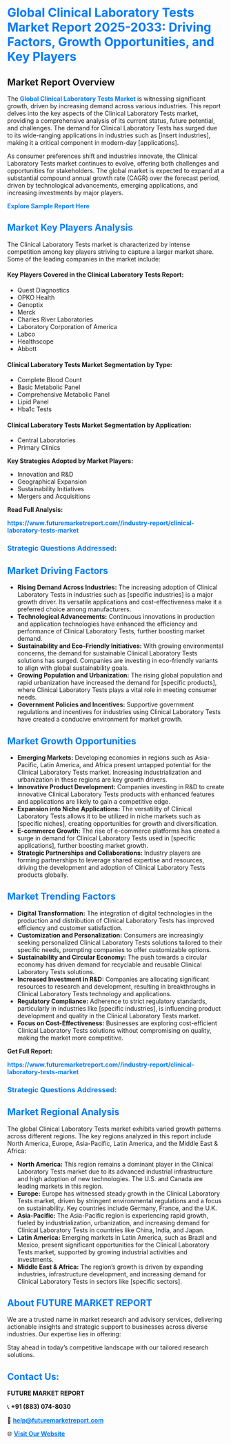 <h1 style="color: #007BFF;">Global Clinical Laboratory Tests Market Report 2025-2033: Driving Factors, Growth Opportunities, and Key Players</h1>

<section id="overview">
<h2>Market Report Overview</h2>
<p>The <a href="https://www.futuremarketreport.com//industry-report/clinical-laboratory-tests-market" style="color: #007BFF; text-decoration: none;"><strong>Global Clinical Laboratory Tests Market</strong></a> is witnessing significant growth, driven by increasing demand across various industries. This report delves into the key aspects of the Clinical Laboratory Tests market, providing a comprehensive analysis of its current status, future potential, and challenges. The demand for Clinical Laboratory Tests has surged due to its wide-ranging applications in industries such as [insert industries], making it a critical component in modern-day [applications].</p>
<p>As consumer preferences shift and industries innovate, the Clinical Laboratory Tests market continues to evolve, offering both challenges and opportunities for stakeholders. The global market is expected to expand at a substantial compound annual growth rate (CAGR) over the forecast period, driven by technological advancements, emerging applications, and increasing investments by major players.</p>
</section>

<section id="overview">
<p><a href="https://www.futuremarketreport.com//request-sample/reportId=77167" style="color: #007BFF; text-decoration: none;"><strong>Explore Sample Report Here</strong></a></p>
</section>

<section id="key-players">
<h2 style="color: #007BFF;">Market Key Players Analysis</h2>
<p>The Clinical Laboratory Tests market is characterized by intense competition among key players striving to capture a larger market share. Some of the leading companies in the market include:</p>
<h4>Key Players Covered in the Clinical Laboratory Tests Report:</h4>
<ul><li>Quest Diagnostics</li><li>OPKO Health</li><li>Genoptix</li><li>Merck</li><li>Charles River Laboratories</li><li>Laboratory Corporation of America</li><li>Labco</li><li>Healthscope</li><li>Abbott</li></ul>
<h4>Clinical Laboratory Tests Market Segmentation by Type:</h4>
<ul><li>Complete Blood Count</li><li>Basic Metabolic Panel</li><li>Comprehensive Metabolic Panel</li><li>Lipid Panel</li><li>Hba1c Tests</li></ul>

<h4>Clinical Laboratory Tests Market Segmentation by Application:</h4>
<ul><li>Central Laboratories</li><li>Primary Clinics</li></ul>
<p><strong>Key Strategies Adopted by Market Players:</strong></p>
<ul>
<li>Innovation and R&D</li>
<li>Geographical Expansion</li>
<li>Sustainability Initiatives</li>
<li>Mergers and Acquisitions</li>
</ul>
</section>

<section>
<p><strong>Read Full Analysis: </strong></p><a href="https://www.futuremarketreport.com//industry-report/clinical-laboratory-tests-market" style="color: #007BFF; text-decoration: none;"><strong>https://www.futuremarketreport.com//industry-report/clinical-laboratory-tests-market</strong></a>
<h3 style="color: #007BFF;">Strategic Questions Addressed:</h3>
</section>

<section id="driving-factors">
<h2 style="color: #007BFF;">Market Driving Factors</h2>
<ul>
<li><strong>Rising Demand Across Industries:</strong> The increasing adoption of Clinical Laboratory Tests in industries such as [specific industries] is a major growth driver. Its versatile applications and cost-effectiveness make it a preferred choice among manufacturers.</li>
<li><strong>Technological Advancements:</strong> Continuous innovations in production and application technologies have enhanced the efficiency and performance of Clinical Laboratory Tests, further boosting market demand.</li>
<li><strong>Sustainability and Eco-Friendly Initiatives:</strong> With growing environmental concerns, the demand for sustainable Clinical Laboratory Tests solutions has surged. Companies are investing in eco-friendly variants to align with global sustainability goals.</li>
<li><strong>Growing Population and Urbanization:</strong> The rising global population and rapid urbanization have increased the demand for [specific products], where Clinical Laboratory Tests plays a vital role in meeting consumer needs.</li>
<li><strong>Government Policies and Incentives:</strong> Supportive government regulations and incentives for industries using Clinical Laboratory Tests have created a conducive environment for market growth.</li>
</ul>
</section>

<section id="growth-opportunities">
<h2 style="color: #007BFF;">Market Growth Opportunities</h2>
<ul>
<li><strong>Emerging Markets:</strong> Developing economies in regions such as Asia-Pacific, Latin America, and Africa present untapped potential for the Clinical Laboratory Tests market. Increasing industrialization and urbanization in these regions are key growth drivers.</li>
<li><strong>Innovative Product Development:</strong> Companies investing in R&D to create innovative Clinical Laboratory Tests products with enhanced features and applications are likely to gain a competitive edge.</li>
<li><strong>Expansion into Niche Applications:</strong> The versatility of Clinical Laboratory Tests allows it to be utilized in niche markets such as [specific niches], creating opportunities for growth and diversification.</li>
<li><strong>E-commerce Growth:</strong> The rise of e-commerce platforms has created a surge in demand for Clinical Laboratory Tests used in [specific applications], further boosting market growth.</li>
<li><strong>Strategic Partnerships and Collaborations:</strong> Industry players are forming partnerships to leverage shared expertise and resources, driving the development and adoption of Clinical Laboratory Tests products globally.</li>
</ul>
</section>

<section id="trending-factors">
<h2 style="color: #007BFF;">Market Trending Factors</h2>
<ul>
<li><strong>Digital Transformation:</strong> The integration of digital technologies in the production and distribution of Clinical Laboratory Tests has improved efficiency and customer satisfaction.</li>
<li><strong>Customization and Personalization:</strong> Consumers are increasingly seeking personalized Clinical Laboratory Tests solutions tailored to their specific needs, prompting companies to offer customizable options.</li>
<li><strong>Sustainability and Circular Economy:</strong> The push towards a circular economy has driven demand for recyclable and reusable Clinical Laboratory Tests solutions.</li>
<li><strong>Increased Investment in R&D:</strong> Companies are allocating significant resources to research and development, resulting in breakthroughs in Clinical Laboratory Tests technology and applications.</li>
<li><strong>Regulatory Compliance:</strong> Adherence to strict regulatory standards, particularly in industries like [specific industries], is influencing product development and quality in the Clinical Laboratory Tests market.</li>
<li><strong>Focus on Cost-Effectiveness:</strong> Businesses are exploring cost-efficient Clinical Laboratory Tests solutions without compromising on quality, making the market more competitive.</li>
</ul>
</section>

<section>
<p><strong>Get Full Report: </strong></p><a href="https://www.futuremarketreport.com//industry-report/clinical-laboratory-tests-market" style="color: #007BFF; text-decoration: none;"><strong>https://www.futuremarketreport.com//industry-report/clinical-laboratory-tests-market</strong></a>
<h3 style="color: #007BFF;">Strategic Questions Addressed:</h3>
</section>


<section id="regional-analysis">
<h2 style="color: #007BFF;">Market Regional Analysis</h2>
<p>The global Clinical Laboratory Tests market exhibits varied growth patterns across different regions. The key regions analyzed in this report include North America, Europe, Asia-Pacific, Latin America, and the Middle East & Africa:</p>
<ul>
<li><strong>North America:</strong> This region remains a dominant player in the Clinical Laboratory Tests market due to its advanced industrial infrastructure and high adoption of new technologies. The U.S. and Canada are leading markets in this region.</li>
<li><strong>Europe:</strong> Europe has witnessed steady growth in the Clinical Laboratory Tests market, driven by stringent environmental regulations and a focus on sustainability. Key countries include Germany, France, and the U.K.</li>
<li><strong>Asia-Pacific:</strong> The Asia-Pacific region is experiencing rapid growth, fueled by industrialization, urbanization, and increasing demand for Clinical Laboratory Tests in countries like China, India, and Japan.</li>
<li><strong>Latin America:</strong> Emerging markets in Latin America, such as Brazil and Mexico, present significant opportunities for the Clinical Laboratory Tests market, supported by growing industrial activities and investments.</li>
<li><strong>Middle East & Africa:</strong> The region’s growth is driven by expanding industries, infrastructure development, and increasing demand for Clinical Laboratory Tests in sectors like [specific sectors].</li>
</ul>
</section>

<footer>
<h2 style="color: #007BFF;">About FUTURE MARKET REPORT</h2>
<p>We are a trusted name in market research and advisory services, delivering actionable insights and strategic support to businesses across diverse industries. Our expertise lies in offering:</p>

<p>Stay ahead in today’s competitive landscape with our tailored research solutions.</p>

<h2 style="color: #007BFF;">Contact Us:</h2>
<p><strong>FUTURE MARKET REPORT</strong></p>
<p>📞 <strong>+91 (883) 074-8030</strong></p>
<p>📧 <strong><a href="mailto:help@futuremarketreport.com" style="color: #007BFF;">help@futuremarketreport.com</a></strong></p>
<p>🌐 <strong><a href="https://www.futuremarketreport.com/" style="color: #007BFF;">Visit Our Website</a></strong></p>
</footer>